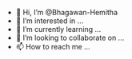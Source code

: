 - 👋 Hi, I’m @Bhagawan-Hemitha
- 👀 I’m interested in ...
- 🌱 I’m currently learning ...
- 💞️ I’m looking to collaborate on ...
- 📫 How to reach me ...

<!---
hagawan-Hemitha/hagawan-Hemitha is a ✨ special ✨ repository because its `README.md` (this file) appears on your GitHub profile.
You can click the Preview link to take a look at your changes.
--->
